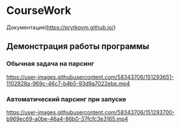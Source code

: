 # CourseWork
  Документация(https://prytkovm.github.io/)
## Демонстрация работы программы
### Обычная задача на парсинг

https://user-images.githubusercontent.com/58343706/151293651-1102828a-969c-46c7-b4b5-93d9a7022ebe.mp4


### Автоматический парсинг при запуске


https://user-images.githubusercontent.com/58343706/151293700-b969ec69-a0be-46a4-86b0-37fcfc3e3165.mp4
